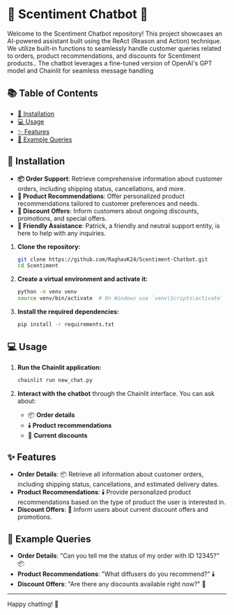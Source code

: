 # 🌸 Scentiment Chatbot 🌸

Welcome to the Scentiment Chatbot repository! This project showcases an AI-powered assistant built using the ReAct (Reason and Action) technique. We utilize built-in functions to seamlessly handle customer queries related to orders, product recommendations, and discounts for Scentiment products.. The chatbot leverages a fine-tuned version of OpenAI's GPT model and Chainlit for seamless message handling

## 📚 Table of Contents

- [🚀 Installation](#installation)
- [💻 Usage](#usage)
- [✨ Features](#features)
- [💬 Example Queries](#example-queries)

## 🚀 Installation

- **📦 Order Support**: Retrieve comprehensive information about customer orders, including shipping status, cancellations, and more.
- **🏅 Product Recommendations**: Offer personalized product recommendations tailored to customer preferences and needs.
- **💸 Discount Offers**: Inform customers about ongoing discounts, promotions, and special offers.
- **🤗 Friendly Assistance**: Patrick, a friendly and neutral support entity, is here to help with any inquiries.


1. **Clone the repository:**

   ```bash
   git clone https://github.com/RaghavK24/Scentiment-Chatbot.git
   cd Scentiment
   ```
2. **Create a virtual environment and activate it:**

   ```bash
   python -m venv venv
   source venv/bin/activate  # On Windows use `venv\Scripts\activate`
   ```
3. **Install the required dependencies:**

   ```bash
   pip install -r requirements.txt
   ```

## 💻 Usage

1. **Run the Chainlit application:**

   ```bash
   chainlit run new_chat.py
   ```
2. **Interact with the chatbot** through the Chainlit interface. You can ask about:

   - 📦 **Order details**
   - 🕯️ **Product recommendations**
   - 💸 **Current discounts**

## ✨ Features

- **Order Details**: 📦 Retrieve all information about customer orders, including shipping status, cancellations, and estimated delivery dates.
- **Product Recommendations**: 🕯️ Provide personalized product recommendations based on the type of product the user is interested in.
- **Discount Offers**: 💸 Inform users about current discount offers and promotions.

## 💬 Example Queries

- **Order Details**: "Can you tell me the status of my order with ID 12345?" 📦
- **Product Recommendations**: "What diffusers do you recommend?" 🕯️
- **Discount Offers**: "Are there any discounts available right now?" 💸

---

Happy chatting! 🌟

